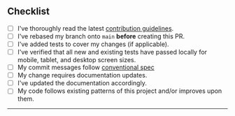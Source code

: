 ## Checklist

<!--- Go over all the following points, and put an `x` in all the boxes that apply. -->
<!--- If you're unsure about any of these, don't hesitate to ask, and propose improvements. We're here to help. -->

- [ ] I've thoroughly read the latest [contribution guidelines](https://github.com/likec4/likec4/blob/main/CONTRIBUTING.md).
- [ ] I've rebased my branch onto `main` **before** creating this PR.
- [ ] I've added tests to cover my changes (if applicable).
- [ ] I've verified that all new and existing tests have passed locally for mobile, tablet, and desktop screen sizes.
- [ ] My commit messages follow [conventional spec](https://www.conventionalcommits.org/en/)
- [ ] My change requires documentation updates.
- [ ] I've updated the documentation accordingly.
- [ ] My code follows existing patterns of this project and/or improves upon them.

---

<!-- ## Screenshots -->

<!-- | Before             | After             | -->
<!-- | ------------------ | ----------------- | -->
<!-- | Before screenshots | After screenshots | -->
